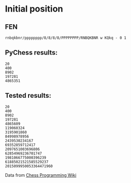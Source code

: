 # Initial position
## FEN
```
rnbqkbnr/pppppppp/8/8/8/8/PPPPPPPP/RNBQKBNR w KQkq - 0 1
```

## PyChess results:
```
20
400
8902
197281
4865351
```

## Tested results:
```
20
400
8902
197281
4865609
119060324
3195901860
84998978956
2439530234167
69352859712417
2097651003696806
62854969236701747
1981066775000396239
61885021521585529237
2015099950053364471960
```
Data from [Chess Programming Wiki](https://www.chessprogramming.org/Perft_Results)
